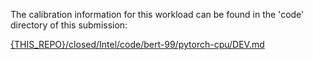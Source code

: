 The calibration information for this workload can be found in the 'code' directory of this submission:

[{THIS_REPO}/closed/Intel/code/bert-99/pytorch-cpu/DEV.md](/closed/Intel/code/bert-99/pytorch-cpu/DEV.md)
